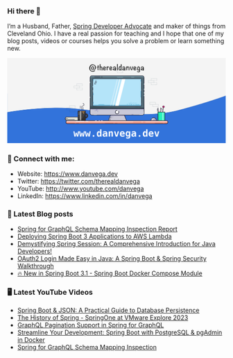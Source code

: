 ### Hi there 👋

I’m a Husband, Father, [Spring Developer Advocate](https://tanzu.vmware.com/developer/advocates/) and maker of things from Cleveland Ohio. I have a real passion for teaching and I hope that one of my blog posts, videos or courses helps you solve a problem or learn something new.

![Profile Header](./github_profile_header.png)

### 🤝 Connect with me:

- Website: https://www.danvega.dev
- Twitter: https://twitter.com/therealdanvega
- YouTube: http://www.youtube.com/danvega
- LinkedIn: https://www.linkedin.com/in/danvega

### 📝 Latest Blog posts

<!-- BLOG-POST-LIST:START -->
- [Spring for GraphQL Schema Mapping Inspection Report](https://www.danvega.dev/blog/2023/07/17/graphql-schema-mapping-inspection)
- [Deploying Spring Boot 3 Applications to AWS Lambda](https://www.danvega.dev/blog/2023/06/30/aws-lambda-spring-boot-3)
- [Demystifying Spring Session: A Comprehensive Introduction for Java Developers!](https://www.danvega.dev/blog/2023/05/03/spring-session-introduction)
- [OAuth2 Login Made Easy in Java: A Spring Boot &amp; Spring Security Walkthrough](https://www.danvega.dev/blog/2023/04/28/spring-security-oauth2-login)
- [🔥 New in Spring Boot 3.1 - Spring Boot Docker Compose Module](https://www.danvega.dev/blog/2023/04/26/spring-boot-docker-compose)
<!-- BLOG-POST-LIST:END -->

### 🖥 Latest YouTube Videos

<!-- YOUTUBE:START -->
- [Spring Boot &amp; JSON: A Practical Guide to Database Persistence](https://www.youtube.com/watch?v=EumLbf8WjnY)
- [The History of Spring - SpringOne at VMware Explore 2023](https://www.youtube.com/watch?v=bV8sXYiPRP0)
- [GraphQL Pagination Support in Spring for GraphQL](https://www.youtube.com/watch?v=3YTSh8vJ8eY)
- [Streamline Your Development: Spring Boot with PostgreSQL &amp; pgAdmin in Docker](https://www.youtube.com/watch?v=XDlgWyVfSMA)
- [Spring for GraphQL Schema Mapping Inspection](https://www.youtube.com/watch?v=YBPG0JbHvpY)
<!-- YOUTUBE:END -->
